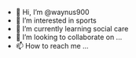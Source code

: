 - 👋 Hi, I’m @waynus900
- 👀 I’m interested in sports
- 🌱 I’m currently learning social care
- 💞️ I’m looking to collaborate on ...
- 📫 How to reach me ...

<!---
aynus900/aynus900 is a ✨ special ✨ repository because its `README.md` (this file) appears on your GitHub profile.
You can click the Preview link to take a look at your changes.
--->

